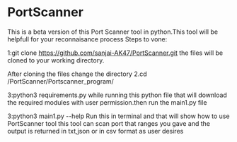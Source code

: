 # PortScanner
This is a beta version of this Port Scanner tool in python.This tool will be helpfull for your reconnaisance process
Steps to vone:

1:git clone https://github.com/sanjai-AK47/PortScanner.git
the files will be cloned to your working directory.

After cloning the files change the directory
2.cd /PortScanner/Portscanner_program/

3:python3 requirements.py
while running this python file that will download the required modules with user permission.then run the main1.py file 

3:python3 main1.py --help
Run this in terminal and that will show how to use PortScanner tool 
this tool can scan port that ranges you gave and the output is returned in txt,json or in csv format as user desires

